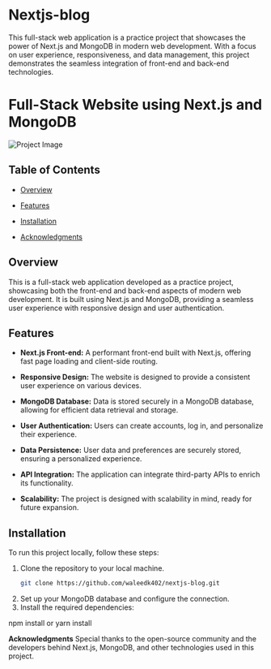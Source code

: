 # Nextjs-blog
This full-stack web application is a practice project that showcases the power of Next.js and MongoDB in modern web development. With a focus on user experience, responsiveness, and data management, this project demonstrates the seamless integration of front-end and back-end technologies.

# Full-Stack Website using Next.js and MongoDB

![Project Image](https://github.com/waleedk402/nextjs-blog/raw/main/https://drive.google.com/file/d/1m0zuTnWHCUdf611ObHql1VOWLR0fJ-3k/view?usp=sharing)

## Table of Contents

- [Overview](#overview)
- [Features](#features)
- [Installation](#installation)

- [Acknowledgments](#acknowledgments)

## Overview

This is a full-stack web application developed as a practice project, showcasing both the front-end and back-end aspects of modern web development. It is built using Next.js and MongoDB, providing a seamless user experience with responsive design and user authentication.

## Features

- **Next.js Front-end:** A performant front-end built with Next.js, offering fast page loading and client-side routing.

- **Responsive Design:** The website is designed to provide a consistent user experience on various devices.

- **MongoDB Database:** Data is stored securely in a MongoDB database, allowing for efficient data retrieval and storage.

- **User Authentication:** Users can create accounts, log in, and personalize their experience.

- **Data Persistence:** User data and preferences are securely stored, ensuring a personalized experience.

- **API Integration:** The application can integrate third-party APIs to enrich its functionality.

- **Scalability:** The project is designed with scalability in mind, ready for future expansion.

## Installation

To run this project locally, follow these steps:

1. Clone the repository to your local machine.
   ```sh
   git clone https://github.com/waleedk402/nextjs-blog.git
   
2. Set up your MongoDB database and configure the connection.
3. Install the required dependencies:

npm install
or
yarn install


**Acknowledgments**
Special thanks to the open-source community and the developers behind Next.js, MongoDB, and other technologies used in this project.
